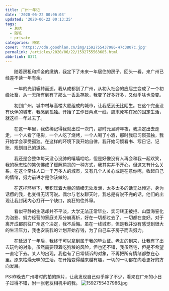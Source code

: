 ```yaml
---
title: 广州一年记
date: '2020-06-22 00:06:03'
updated: '2020-06-22 00:13:25'
tags:
  - 总结
  - 随笔
  - private
categories: 随笔
cover: 'https://cdn.gooohlan.cn/img/1592755437986-47c3807c.jpg'
permalink: /articles/2020/06/22/1592755563685.html
abbrlink: 8371
---
```

  随着房租和押金的缴纳，我定下了未来一年居住的房子，回头一看，来广州已经差不读一年有余。

  一年的光阴辗转而逝，我从成都到了广州，从初入社会的应届生变成了一个初级社畜，从一无所有到有了那么一丢丢存款，我变了好多好多，又似乎啥也没变。

  初到广州，城中村与高楼大厦组成的城市，让我感到无比陌生。在这个完全没有伙伴的城市，我感到孤独。开始了工作日两点一线，周末死宅在家的固定生活，就这样一年过去了。

  在这一年里，我依稀记得我就出过一次门，那时元旦跨年夜，我决定出去走走，一个人看了电影，一个人吃了烧烤，一个人喝了小酒，那时我已习惯孤独，我开始学会享受孤独。在这样的环境下我开始自律，我开始习惯看书、写日记、记账、规划自己的道路...

  我还是会整体每天没心没肺的嘻嘻哈哈，但是好像没有人再会和我一起欢笑，我的标志性的笑仿佛成了缓解尴尬的一种方式，我其实并不开心，但这又有什么关系，在这个常住人口一千万多人的城市，又有几个人关心或是在意你呢，收起自己的情绪，努力前进才是你该做的。

  在这样环境下，我积压着大量的情绪无处发泄，太多太多的话无处倾述，身为话痨的我，也变得无话可说。偶尔与老友聊天时，我总是有说不完的话，他们的出现让我封闭内心打开一个缺口，疯狂的往外窜。

  看似平静的生活却并不平淡，大学无法正常毕业、实习转正被拒、山盟海誓化为泡影、努力经营的家庭关系分崩离析，好在一切都过去了，一切都在变好。对于离开成都前往广州这个决定，我不后悔。虽在一线城市，但是我并没有感觉到很大的生活压力，我也安装我的计划开始存钱，为了自己车子房子而去努力。

  在延迟了一年后，我终于可以拿到属于我的毕业证。老友的到来，让我有了出去玩约的对象，虽然需要顶着吃狗粮的风险，但也还不错，我虽然宅，但是不希望一直宅下去。某人的出现，我也有了日常倾诉的对象，不再把所有情绪都憋在心里。原来枯燥无味的生活，在开始变得越来越有趣，一切的一切都在向着更好的方向发展。

PS:昨晚去广州塔时的拍的照片，让我发现自己似乎胖了不少，看来在广州的小日子过得不错，附一张老友相机中的我。
![1592755437986.jpg](https://cdn.gooohlan.cn/img/1592755437986-47c3807c.jpg)
